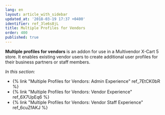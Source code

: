 ```yaml
---
lang: en
layout: article_with_sidebar
updated_at: '2018-03-19 17:37 +0400'
identifier: ref_3le6s8jL
title: Multiple Profiles for Vendors
order: 400
published: true
---
```

**Multiple profiles for vendors** is an addon for use in a Multivendor X-Cart 5 store. It enables existing vendor users to create additional user profiles for their business partners or staff members.

_In this section:_
   
   * {% link "Multiple Profiles for Vendors: Admin Experience" ref_7EtCK0bR %}
   * {% link "Multiple Profiles for Vendors: Vendor Experience" ref_6X7UpEq6 %}
   * {% link "Multiple Profiles for Vendors: Vendor Staff Experience" ref_6cuZfAKJ %}
